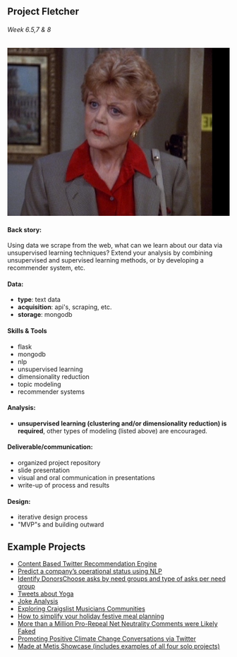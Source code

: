 ## Project Fletcher
###### Week 6.5,7 & 8

![](Fletcher.jpg)


#### Back story:

Using data we scrape from the web, what can we learn about our data via unsupervised
learning techniques?  Extend your analysis by combining unsupervised and supervised learning methods, or by developing a recommender system, etc.


#### Data:

 * **type**: text data
 * **acquisition**: api's, scraping, etc.
 * **storage**: mongodb


#### Skills & Tools

 * flask
 * mongodb
 * nlp
 * unsupervised learning
 * dimensionality reduction
 * topic modeling
 * recommender systems

#### Analysis:

 * **unsupervised learning (clustering and/or dimensionality reduction) is required**, other types of modeling (listed above) are encouraged.


#### Deliverable/communication:

 * organized project repository
 * slide presentation
 * visual and oral communication in presentations
 * write-up of process and results


#### Design:

 * iterative design process
 * "MVP"s and building outward

## Example Projects
- [Content Based Twitter Recommendation Engine](https://github.com/igabr/Metis_Projects_Chicago_2017/tree/master/04-Project-Fletcher)
- [Predict a company’s operational status using NLP](https://ccronin51.github.io/Metis%20-%20Project%20Fletcher.html)
- [Identify DonorsChoose asks by need groups and type of asks per need group](http://jessicafreaner.github.io/Fletcher/)
- [Tweets about Yoga](https://lucdemortier.github.io/projects/4_fletcher)
- [Joke Analysis](https://github.com/kpuryear/Puryear_Metis/tree/master/Project4)
- [Exploring Craigslist Musicians Communities](https://rjh336.github.io/projects/craigslist/)
- [How to simplify your holiday festive meal planning](https://hengrumay.github.io/MenuPlannerHelper/)
- [More than a Million Pro-Repeal Net Neutrality Comments were Likely Faked](https://hackernoon.com/more-than-a-million-pro-repeal-net-neutrality-comments-were-likely-faked-e9f0e3ed36a6)
- [Promoting Positive Climate Change Conversations via Twitter](https://zeromh.github.io/climate_change_conversations/)
- [Made at Metis Showcase (includes examples of all four solo projects)](https://www.thisismetis.com/made-at-metis)